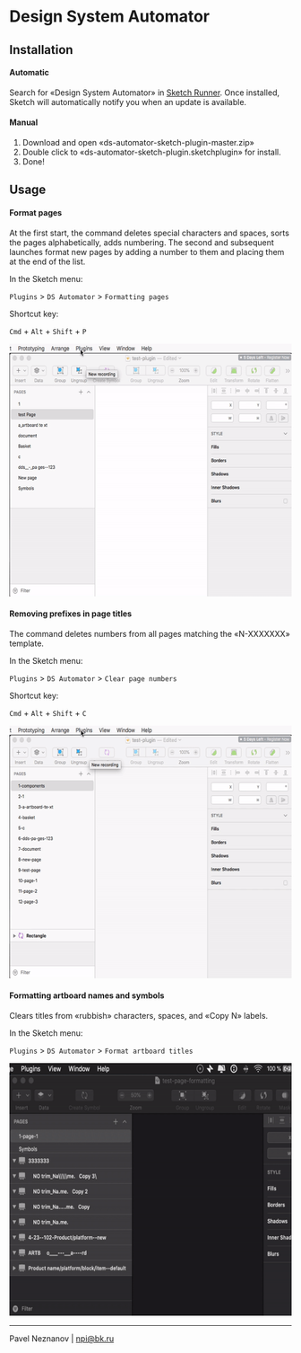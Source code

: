 # Design System Automator

## Installation

#### Automatic

Search for «Design System Automator» in [Sketch Runner](http://sketchrunner.com/).
Once installed, Sketch will automatically notify you when an update is available.

#### Manual

1. Download and open «ds-automator-sketch-plugin-master.zip»
2. Double click to «ds-automator-sketch-plugin.sketchplugin» for install.
3. Done!

## Usage

#### Format pages

At the first start, the command deletes special characters and spaces, sorts the pages alphabetically, adds numbering. The second and subsequent launches format new pages by adding a number to them and placing them at the end of the list.

In the Sketch menu:

`Plugins` > `DS Automator` > `Formatting pages`

Shortcut key:

`Cmd` + `Alt` + `Shift` + `P`

<p>
  <img width="600" height="450" src="https://github.com/pavelneznanov/ds-automator-sketch-plugin/blob/master/tutorial/formatting-pages.gif">
</p>

#### Removing prefixes in page titles

The command deletes numbers from all pages matching the «N-XXXXXXX» template.

In the Sketch menu:

`Plugins` > `DS Automator` > `Clear page numbers`

Shortcut key:

`Cmd` + `Alt` + `Shift` + `С`

<p>
  <img width="600" height="450" src="https://github.com/pavelneznanov/ds-automator-sketch-plugin/blob/master/tutorial/clean-pages.gif">
</p>

#### Formatting artboard names and symbols

Clears titles from «rubbish» characters, spaces, and «Copy N» labels.

In the Sketch menu:

`Plugins` > `DS Automator` > `Format artboard titles`

<p>
  <img width="600" height="450" src="https://github.com/pavelneznanov/ds-automator-sketch-plugin/blob/master/tutorial/formatting-artboards.gif">
</p>

---

Pavel Neznanov | npi@bk.ru

